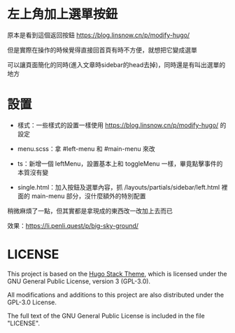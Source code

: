 # 左上角加上選單按鈕
原本是看到這個返回按鈕 https://blog.linsnow.cn/p/modify-hugo/

但是實際在操作的時候覺得直接回首頁有時不方便，就想把它變成選單

可以讓頁面簡化的同時(進入文章時sidebar的head去掉)，同時還是有叫出選單的地方

# 設置
* 樣式：一些樣式的設置一樣使用 https://blog.linsnow.cn/p/modify-hugo/ 的設定

* menu.scss：拿 #left-menu 和 #main-menu 來改

* ts：新增一個 leftMenu，設置基本上和 toggleMenu 一樣，畢竟點擊事件的本質沒有變

* single.html：加入按鈕及選單內容，抓 /layouts/partials/sidebar/left.html 裡面的 main-menu 部分，沒什麼額外的特別配置

稍微麻煩了一點，但其實都是拿現成的東西改一改加上去而已
  
效果：https://li.penli.quest/p/big-sky-ground/  

# LICENSE

This project is based on the [Hugo Stack Theme](https://github.com/CaiJimmy/hugo-theme-stack), 
which is licensed under the GNU General Public License, version 3 (GPL-3.0).

All modifications and additions to this project are also distributed under the GPL-3.0 License.

The full text of the GNU General Public License is included in the file "LICENSE".  
  
